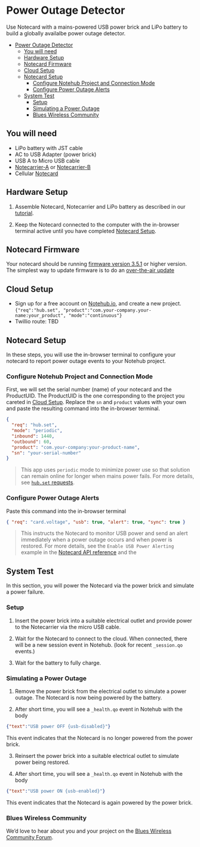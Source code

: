 # Power Outage Detector

Use Notecard with a mains-powered USB power brick and LiPo battery to build a globally availalbe power outage detector.

- [Power Outage Detector](#power-outage-detector)
  - [You will need](#you-will-need)
  - [Hardware Setup](#hardware-setup)
  - [Notecard Firmware](#notecard-firmware)
  - [Cloud Setup](#cloud-setup)
  - [Notecard Setup](#notecard-setup)
    - [Configure Notehub Project and Connection Mode](#configure-notehub-project-and-connection-mode)
    - [Configure Power Outage Alerts](#configure-power-outage-alerts)
  - [System Test](#system-test)
    - [Setup](#setup)
    - [Simulating a Power Outage](#simulating-a-power-outage)
    - [Blues Wireless Community](#blues-wireless-community)

## You will need

* LiPo battery with JST cable
* AC to USB Adapter (power brick)
* USB A to Micro USB cable
* [Notecarrier-A](https://shop.blues.io/collections/notecarrier/products/carr-al) or [Notecarrier-B](https://shop.blues.io/collections/notecarrier/products/carr-b)
* Cellular [Notecard](https://blues.io/products/notecard/)


## Hardware Setup

1. Assemble Notecard, Notecarrier and LiPo battery as described in our [tutorial](https://dev.blues.io/quickstart/notecard-quickstart/notecard-and-notecarrier-b/).

2. Keep the Notecard connected to the computer with the in-browser terminal active until you have completed [Notecard Setup](#sotecard-setup).

## Notecard Firmware

Your notecard should be running [firmware version 3.5.1](https://dev.blues.io/notecard/notecard-firmware-updates/#v3-5-1-october-7th-2022) or higher version. The simplest way to update firmware is to do an [over-the-air update](https://dev.blues.io/notecard/notecard-firmware-updates/#ota-dfu-with-notehub)

## Cloud Setup

- Sign up for a free account on [Notehub.io](https://notehub.io), and create a new project.
  `{"req":"hub.set", "product":"com.your-company.your-name:your_product", "mode":"continuous"}`
- Twillio route: TBD

## Notecard Setup

In these steps, you will use the in-browser terminal to configure your notecard to report power outage events to your Notehub project.

### Configure Notehub Project and Connection Mode

First, we will set the serial number (name) of your notecard and the ProductUID. The ProductUID is the one corresponding to the project you careted in [Cloud Setup](#cloud-setup). Replace the `sn` and `product` values with your own and paste the resulting command into the in-browser terminal.

```json
{
  "req": "hub.set",
  "mode": "periodic",
  "inbound": 1440,
  "outbound": 60,
  "product": "com.your-company:your-product-name",
  "sn": "your-serial-number"
}
```

> This app uses `periodic` mode to minimize power use so that solution can remain online for longer when mains power fails. For more details, see [`hub.set` requests](https://dev.blues.io/notecard/notecard-walkthrough/essential-requests/#notehub-configuration).

### Configure Power Outage Alerts

Paste this command into the in-browser terminal

```json
{ "req": "card.voltage", "usb": true, "alert": true, "sync": true }
```

> This instructs the Notecard to monitor USB power and send an alert immediately when a power outage occurs and when power is restored. For more details, see the `Enable USB Power Alerting` example in the [Notecard API reference](https://dev.blues.io/reference/notecard-api/card-requests/#card-voltage) and the 


## System Test

In this section, you will power the Notecard via the power brick and simulate a power failure.

### Setup

1. Insert the power brick into a suitable electrical outlet and provide power to the Notecarrier via the micro USB cable.

1. Wait for the Notecard to connect to the cloud.  When connected, there will be a new session event in Notehub. (look for recent `_session.qo` events.)

1. Wait for the battery to fully charge.

### Simulating a Power Outage

1. Remove the power brick from the electrical outlet to simulate a power outage. The Notecard is now being powered by the battery.

2. After short time, you will see a  `_health.qo` event in Notehub with the body

```json
{"text":"USB power OFF {usb-disabled}"}
```

This event indicates that the Notecard is no longer powered from the power brick.

3. Reinsert the power brick into a suitable electrical outlet to simulate power being restored.

4. After short time, you will see a  `_health.qo` event in Notehub with the body

```json
{"text":"USB power ON {usb-enabled}"}
```

This event indicates that the Notecard is again powered by the power brick.


### Blues Wireless Community

We’d love to hear about you and your project on the [Blues Wireless Community Forum].

[blues wireless community forum]: https://discuss.blues.io/